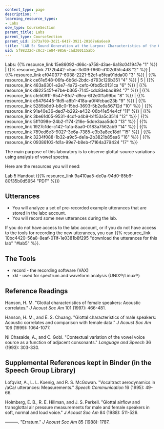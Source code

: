 ```yaml
---
content_type: page
description: ''
learning_resource_types:
- Labs
ocw_type: CourseSection
parent_title: Labs
parent_type: CourseSection
parent_uid: 2b73a700-3d21-6417-3921-20167e6a6ee9
title: 'LAB 5: Sound Generation at the Larynx: Characteristics of the Glottal Source'
uid: 5f98232d-c0c3-ce84-9856-cad300115abb
---
```


Labs: {{% resource_link 15e86092-d66c-a758-d3ae-6a18c041947e "1" %}} | {{% resource_link 7172b442-c5ac-3d09-f660-d102df5fc4d8 "2" %}} | {{% resource_link ef040377-6038-2221-52cf-a5fea91dda00 "3" %}} | {{% resource_link ce61e548-06fa-6b6d-2bdc-d793c126b351 "4" %}} | 5 | {{% resource_link 483a6301-e2e7-4a72-cefc-0fbd5c0131ca "6" %}} | {{% resource_link d922545f-e7be-b365-7145-cdc83ebad894 "7" %}} | {{% resource_link cfe5091f-9547-8fd7-d9ea-6f2e0f1a99bc "8" %}} | {{% resource_link e5476445-1fd5-a8b1-418a-a0f4fcbad23b "9" %}} | {{% resource_link 5285b8d9-b8c0-15bd-3693-5b2e6a56712d "10" %}} | {{% resource_link 91a40e36-ded7-b292-a432-06b41e54e4cf "11" %}} | {{% resource_link 3be61d05-9531-4cdf-a4b9-b1f53a5c3514 "12" %}} | {{% resource_link 5ff1098e-24b2-f174-216e-5dde3aaa5dc0 "13" %}} | {{% resource_link 1927c1de-c142-1a1a-8aa0-0183a7562ab9 "14" %}} | {{% resource_link 789ed6e3-9027-3e6a-7385-e3b3a8ec18df "15" %}} | {{% resource_link 3234f088-1b32-a9c5-de1a-2b3821b85ea6 "16" %}} | {{% resource_link 09386103-fd1a-99e7-b8eb-f7164a379424 "17" %}}

The main purpose of this laboratory is to observe glottal-source variations using analysis of vowel spectra.

Here are the resources you will need:

Lab 5 Handout ({{% resource_link 9a410aa5-de0a-94d0-85b6-80f35b0d5954 "PDF" %}})

Utterances
----------

*   You will analyze a set of pre-recorded example utterances that are stored in the labc account.
*   You will record some new utterances during the lab.

If you do not have access to the labc account, or if you do not have access to the tools for recording the new utterances, you can {{% resource_link 10bc4420-56a8-8eaf-011f-1e0381b8f295 "download the utterances for this lab" "#lab5" %}}.

The Tools
---------

*   record - the recording software (VAX)
*   xkl - used for spectrum and waveform analysis (UNIX®/Linux®)

Reference Readings
------------------

Hanson, H. M. "Glottal characteristics of female speakers: Acoustic correlates." _J Acoust Soc Am_ 101 (1997): 466-481.

Hanson, H. M., and E. S. Chuang. "Glottal characteristics of male speakers: Acoustic correlates and comparison with female data." _J Acoust Soc Am_ 106 (1999): 1064-1077.

Ni Chasaide, A., and C. Gobl. "Contextual variation of the vowel voice source as a function of adjacent consonants." _Language and Speech_ 36 (1993): 303-330.

Supplemental References kept in Binder (in the Speech Group Library)
--------------------------------------------------------------------

Lofqvist, A., L. L. Koenig, and R. S. McGowan. "Vocaltract aerodynamics in /aCa/ utterances: Measurements." _Speech Communication_ 16 (1995): 49-66.

Holmberg, E. B., R. E. Hillman, and J. S. Perkell. "Glottal airflow and transglottal air pressure measurements for male and female speakers in soft, normal and loud voice." _J Acoust Soc Am_ 84 (1988): 511-529.

———. "Erratum." _J Acoust Soc Am_ 85 (1988): 1787.